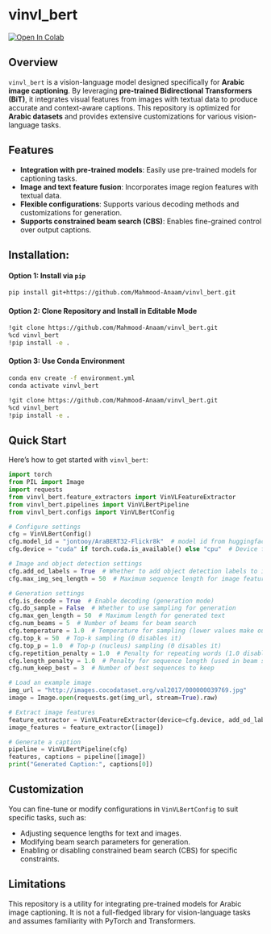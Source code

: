 # vinvl_bert

[![Open In Colab](https://colab.research.google.com/assets/colab-badge.svg)](https://colab.research.google.com/github/Mahmood-Anaam/vinvl_bert/blob/main/notebooks/vinvl_bert_demo.ipynb)

## Overview

`vinvl_bert` is a vision-language model designed specifically for **Arabic image captioning**. By leveraging **pre-trained Bidirectional Transformers (BiT)**, it integrates visual features from images with textual data to produce accurate and context-aware captions. This repository is optimized for **Arabic datasets** and provides extensive customizations for various vision-language tasks.

## Features
- **Integration with pre-trained models**: Easily use pre-trained models for captioning tasks.
- **Image and text feature fusion**: Incorporates image region features with textual data.
- **Flexible configurations**: Supports various decoding methods and customizations for generation.
- **Supports constrained beam search (CBS)**: Enables fine-grained control over output captions.


## Installation:

#### Option 1: Install via `pip`
```bash
pip install git+https://github.com/Mahmood-Anaam/vinvl_bert.git
```

#### Option 2: Clone Repository and Install in Editable Mode
```bash
!git clone https://github.com/Mahmood-Anaam/vinvl_bert.git
%cd vinvl_bert
!pip install -e .
```

#### Option 3: Use Conda Environment
```bash
conda env create -f environment.yml
conda activate vinvl_bert

!git clone https://github.com/Mahmood-Anaam/vinvl_bert.git
%cd vinvl_bert
!pip install -e .
```

## Quick Start
Here’s how to get started with `vinvl_bert`:
```python
import torch
from PIL import Image
import requests
from vinvl_bert.feature_extractors import VinVLFeatureExtractor
from vinvl_bert.pipelines import VinVLBertPipeline
from vinvl_bert.configs import VinVLBertConfig

# Configure settings
cfg = VinVLBertConfig()
cfg.model_id = "jontooy/AraBERT32-Flickr8k"  # model id from huggingface
cfg.device = "cuda" if torch.cuda.is_available() else "cpu"  # Device for computation (GPU/CPU)

# Image and object detection settings
cfg.add_od_labels = True  # Whether to add object detection labels to input
cfg.max_img_seq_length = 50  # Maximum sequence length for image features

# Generation settings
cfg.is_decode = True  # Enable decoding (generation mode)
cfg.do_sample = False  # Whether to use sampling for generation
cfg.max_gen_length = 50  # Maximum length for generated text
cfg.num_beams = 5  # Number of beams for beam search
cfg.temperature = 1.0  # Temperature for sampling (lower values make output more deterministic)
cfg.top_k = 50  # Top-k sampling (0 disables it)
cfg.top_p = 1.0  # Top-p (nucleus) sampling (0 disables it)
cfg.repetition_penalty = 1.0  # Penalty for repeating words (1.0 disables it)
cfg.length_penalty = 1.0  # Penalty for sequence length (used in beam search)
cfg.num_keep_best = 3  # Number of best sequences to keep

# Load an example image
img_url = "http://images.cocodataset.org/val2017/000000039769.jpg"
image = Image.open(requests.get(img_url, stream=True).raw)

# Extract image features
feature_extractor = VinVLFeatureExtractor(device=cfg.device, add_od_labels=cfg.add_od_labels)
image_features = feature_extractor([image])

# Generate a caption
pipeline = VinVLBertPipeline(cfg)
features, captions = pipeline([image])
print("Generated Caption:", captions[0])
```

## Customization

You can fine-tune or modify configurations in `VinVLBertConfig` to suit specific tasks, such as:
- Adjusting sequence lengths for text and images.
- Modifying beam search parameters for generation.
- Enabling or disabling constrained beam search (CBS) for specific constraints.

## Limitations
This repository is a utility for integrating pre-trained models for Arabic image captioning. It is not a full-fledged library for vision-language tasks and assumes familiarity with PyTorch and Transformers.
